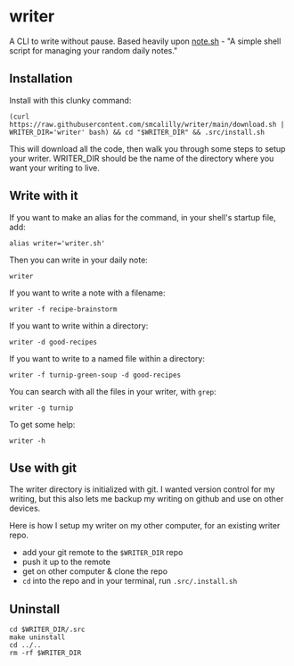 # writer
A CLI to write without pause. Based heavily upon [note.sh](https://github.com/hachibu/note.sh) - "A simple shell script for managing your random daily notes."

## Installation
Install with this clunky command:
```
(curl https://raw.githubusercontent.com/smcalilly/writer/main/download.sh | WRITER_DIR='writer' bash) && cd "$WRITER_DIR" && .src/install.sh
```

This will download all the code, then walk you through some steps to setup your writer. WRITER_DIR should be the name of the directory where you want your writing to live. 

## Write with it
If you want to make an alias for the command, in your shell's startup file, add:
```
alias writer='writer.sh'
```

Then you can write in your daily note:
```
writer
```

If you want to write a note with a filename:
```
writer -f recipe-brainstorm
```

If you want to write within a directory:
```
writer -d good-recipes
```

If you want to write to a named file within a directory:
```
writer -f turnip-green-soup -d good-recipes
```

You can search with all the files in your writer, with `grep`:
```
writer -g turnip
```

To get some help:
```
writer -h
```

## Use with git
The writer directory is initialized with git. I wanted version control for my writing, but this also lets me backup my writing on github and use on other devices. 

Here is how I setup my writer on my other computer, for an existing writer repo.
- add your git remote to the `$WRITER_DIR` repo
- push it up to the remote
- get on other computer & clone the repo
- `cd` into the repo and in your terminal, run `.src/.install.sh`

## Uninstall
```
cd $WRITER_DIR/.src
make uninstall
cd ../..
rm -rf $WRITER_DIR
```
